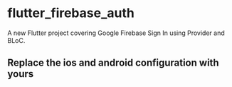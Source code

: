 # flutter_firebase_auth

A new Flutter project covering Google Firebase Sign In using Provider and BLoC.

## Replace the ios and android configuration with yours
